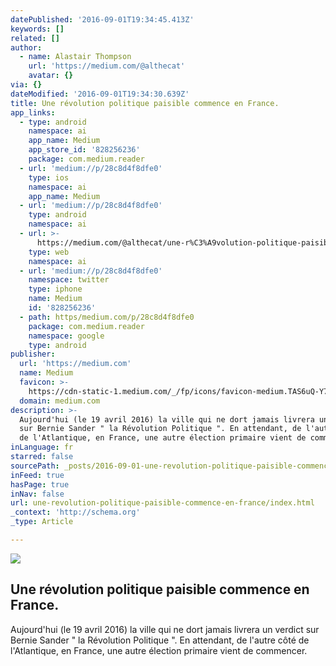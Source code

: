 ```yaml
---
datePublished: '2016-09-01T19:34:45.413Z'
keywords: []
related: []
author:
  - name: Alastair Thompson
    url: 'https://medium.com/@althecat'
    avatar: {}
via: {}
dateModified: '2016-09-01T19:34:30.639Z'
title: Une révolution politique paisible commence en France.
app_links:
  - type: android
    namespace: ai
    app_name: Medium
    app_store_id: '828256236'
    package: com.medium.reader
  - url: 'medium://p/28c8d4f8dfe0'
    type: ios
    namespace: ai
    app_name: Medium
  - url: 'medium://p/28c8d4f8dfe0'
    type: android
    namespace: ai
  - url: >-
      https://medium.com/@althecat/une-r%C3%A9volution-politique-paisible-commence-en-france-28c8d4f8dfe0
    type: web
    namespace: ai
  - url: 'medium://p/28c8d4f8dfe0'
    namespace: twitter
    type: iphone
    name: Medium
    id: '828256236'
  - path: https/medium.com/p/28c8d4f8dfe0
    package: com.medium.reader
    namespace: google
    type: android
publisher:
  url: 'https://medium.com'
  name: Medium
  favicon: >-
    https://cdn-static-1.medium.com/_/fp/icons/favicon-medium.TAS6uQ-Y7kcKgi0xjcYHXw.ico
  domain: medium.com
description: >-
  Aujourd'hui (le 19 avril 2016) la ville qui ne dort jamais livrera un verdict
  sur Bernie Sander " la Révolution Politique ". En attendant, de l'autre côté
  de l'Atlantique, en France, une autre élection primaire vient de commencer.
inLanguage: fr
starred: false
sourcePath: _posts/2016-09-01-une-revolution-politique-paisible-commence-en-france.md
inFeed: true
hasPage: true
inNav: false
url: une-revolution-politique-paisible-commence-en-france/index.html
_context: 'http://schema.org'
_type: Article

---
```

<article style=""><img src="https://imgflo.herokuapp.com/graph/2b2431f8e7ba7b0/1cf85dbc9bd279e47c2db86818d11a1b/noop.jpeg?input=https%3A%2F%2Fcdn-images-1.medium.com%2Fmax%2F800%2F0*DFcD8j2cWnsc6a3K.jpeg" /><h1>Une révolution politique paisible commence en France.</h1><p>Aujourd'hui (le 19 avril 2016) la ville qui ne dort jamais livrera un verdict sur Bernie Sander " la Révolution Politique ". En attendant, de l'autre côté de l'Atlantique, en France, une autre élection primaire vient de commencer.</p></article>